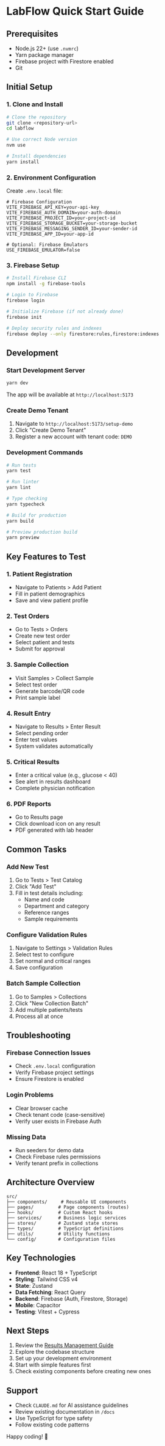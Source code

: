# LabFlow Quick Start Guide

## Prerequisites

- Node.js 22+ (use `.nvmrc`)
- Yarn package manager
- Firebase project with Firestore enabled
- Git

## Initial Setup

### 1. Clone and Install

```bash
# Clone the repository
git clone <repository-url>
cd labflow

# Use correct Node version
nvm use

# Install dependencies
yarn install
```

### 2. Environment Configuration

Create `.env.local` file:

```env
# Firebase Configuration
VITE_FIREBASE_API_KEY=your-api-key
VITE_FIREBASE_AUTH_DOMAIN=your-auth-domain
VITE_FIREBASE_PROJECT_ID=your-project-id
VITE_FIREBASE_STORAGE_BUCKET=your-storage-bucket
VITE_FIREBASE_MESSAGING_SENDER_ID=your-sender-id
VITE_FIREBASE_APP_ID=your-app-id

# Optional: Firebase Emulators
USE_FIREBASE_EMULATOR=false
```

### 3. Firebase Setup

```bash
# Install Firebase CLI
npm install -g firebase-tools

# Login to Firebase
firebase login

# Initialize Firebase (if not already done)
firebase init

# Deploy security rules and indexes
firebase deploy --only firestore:rules,firestore:indexes
```

## Development

### Start Development Server

```bash
yarn dev
```

The app will be available at `http://localhost:5173`

### Create Demo Tenant

1. Navigate to `http://localhost:5173/setup-demo`
2. Click "Create Demo Tenant"
3. Register a new account with tenant code: `DEMO`

### Development Commands

```bash
# Run tests
yarn test

# Run linter
yarn lint

# Type checking
yarn typecheck

# Build for production
yarn build

# Preview production build
yarn preview
```

## Key Features to Test

### 1. Patient Registration
- Navigate to Patients > Add Patient
- Fill in patient demographics
- Save and view patient profile

### 2. Test Orders
- Go to Tests > Orders
- Create new test order
- Select patient and tests
- Submit for approval

### 3. Sample Collection
- Visit Samples > Collect Sample
- Select test order
- Generate barcode/QR code
- Print sample label

### 4. Result Entry
- Navigate to Results > Enter Result
- Select pending order
- Enter test values
- System validates automatically

### 5. Critical Results
- Enter a critical value (e.g., glucose < 40)
- See alert in results dashboard
- Complete physician notification

### 6. PDF Reports
- Go to Results page
- Click download icon on any result
- PDF generated with lab header

## Common Tasks

### Add New Test
1. Go to Tests > Test Catalog
2. Click "Add Test"
3. Fill in test details including:
   - Name and code
   - Department and category
   - Reference ranges
   - Sample requirements

### Configure Validation Rules
1. Navigate to Settings > Validation Rules
2. Select test to configure
3. Set normal and critical ranges
4. Save configuration

### Batch Sample Collection
1. Go to Samples > Collections
2. Click "New Collection Batch"
3. Add multiple patients/tests
4. Process all at once

## Troubleshooting

### Firebase Connection Issues
- Check `.env.local` configuration
- Verify Firebase project settings
- Ensure Firestore is enabled

### Login Problems
- Clear browser cache
- Check tenant code (case-sensitive)
- Verify user exists in Firebase Auth

### Missing Data
- Run seeders for demo data
- Check Firebase rules permissions
- Verify tenant prefix in collections

## Architecture Overview

```
src/
├── components/     # Reusable UI components
├── pages/         # Page components (routes)
├── hooks/         # Custom React hooks
├── services/      # Business logic services
├── stores/        # Zustand state stores
├── types/         # TypeScript definitions
├── utils/         # Utility functions
└── config/        # Configuration files
```

## Key Technologies

- **Frontend**: React 18 + TypeScript
- **Styling**: Tailwind CSS v4
- **State**: Zustand
- **Data Fetching**: React Query
- **Backend**: Firebase (Auth, Firestore, Storage)
- **Mobile**: Capacitor
- **Testing**: Vitest + Cypress

## Next Steps

1. Review the [Results Management Guide](./features/RESULTS-MANAGEMENT.md)
2. Explore the codebase structure
3. Set up your development environment
4. Start with simple features first
5. Check existing components before creating new ones

## Support

- Check `CLAUDE.md` for AI assistance guidelines
- Review existing documentation in `/docs`
- Use TypeScript for type safety
- Follow existing code patterns

Happy coding! 🚀